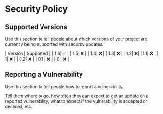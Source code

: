 # Security Policy

## Supported Versions

Use this section to tell people about which versions of your project are
currently being supported with security updates.

| Version | Supported          |
| 1.6| :white_check_mark: |
| 1.5| :x: |
| 1.4| :x: |
| 1.3| :x: |
| 1.2| :x:|
| 1.1| :x: |
| 1| :x: |
| 0.2| :x:            |
| 0.1 | :x: |
| 0 | :x:                |

## Reporting a Vulnerability

Use this section to tell people how to report a vulnerability.

Tell them where to go, how often they can expect to get an update on a
reported vulnerability, what to expect if the vulnerability is accepted or
declined, etc.
